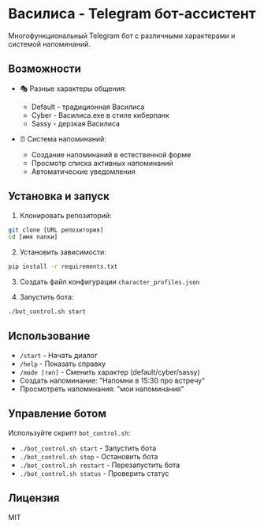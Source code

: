 # Василиса - Telegram бот-ассистент

Многофункциональный Telegram бот с различными характерами и системой напоминаний.

## Возможности

- 🎭 Разные характеры общения:
  - Default - традиционная Василиса
  - Cyber - Василиса.exe в стиле киберпанк
  - Sassy - дерзкая Василиса

- ⏰ Система напоминаний:
  - Создание напоминаний в естественной форме
  - Просмотр списка активных напоминаний
  - Автоматические уведомления

## Установка и запуск

1. Клонировать репозиторий:
```bash
git clone [URL репозитория]
cd [имя папки]
```

2. Установить зависимости:
```bash
pip install -r requirements.txt
```

3. Создать файл конфигурации `character_profiles.json`

4. Запустить бота:
```bash
./bot_control.sh start
```

## Использование

- `/start` - Начать диалог
- `/help` - Показать справку
- `/mode [тип]` - Сменить характер (default/cyber/sassy)
- Создать напоминание: "Напомни в 15:30 про встречу"
- Просмотреть напоминания: "мои напоминания"

## Управление ботом

Используйте скрипт `bot_control.sh`:
- `./bot_control.sh start` - Запустить бота
- `./bot_control.sh stop` - Остановить бота
- `./bot_control.sh restart` - Перезапустить бота
- `./bot_control.sh status` - Проверить статус

## Лицензия

MIT